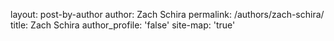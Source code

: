 layout: post-by-author
author: Zach Schira
permalink: /authors/zach-schira/
title: Zach Schira
author_profile: 'false'
site-map: 'true'
